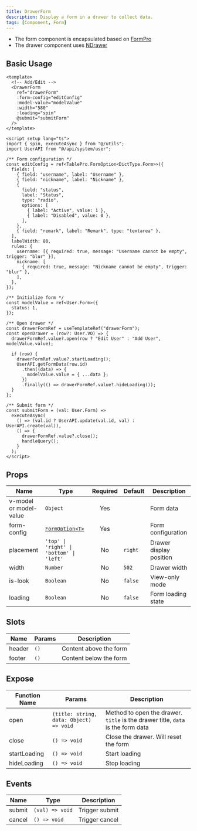 ```yaml
---
title: DrawerForm
description: Display a form in a drawer to collect data.
tags: [Component, Form]
---
```


- The form component is encapsulated based on [FormPro](/en/components/form-pro)
- The drawer component uses [NDrawer](https://www.naiveui.com/en-US/os-theme/components/drawer)

## Basic Usage

```vue [vue]
<template>
  <!-- Add/Edit -->
  <DrawerForm
    ref="drawerForm"
    :form-config="editConfig"
    :model-value="modelValue"
    :width="580"
    :loading="spin"
    @submit="submitForm"
  />
</template>

<script setup lang="ts">
import { spin, executeAsync } from "@/utils";
import UserAPI from "@/api/system/user";

/** Form configuration */
const editConfig = ref<TablePro.FormOption<DictType.Form>>({
  fields: [
    { field: "username", label: "Username" },
    { field: "nickname", label: "Nickname" },
    {
      field: "status",
      label: "Status",
      type: "radio",
      options: [
        { label: "Active", value: 1 },
        { label: "Disabled", value: 0 },
      ],
    },
    { field: "remark", label: "Remark", type: "textarea" },
  ],
  labelWidth: 80,
  rules: {
    username: [{ required: true, message: "Username cannot be empty", trigger: "blur" }],
    nickname: [
      { required: true, message: "Nickname cannot be empty", trigger: "blur" },
    ],
  },
});

/** Initialize form */
const modelValue = ref<User.Form>({
  status: 1,
});

/** Open drawer */
const drawerFormRef = useTemplateRef("drawerForm");
const openDrawer = (row?: User.VO) => {
  drawerFormRef.value?.open(row ? "Edit User" : "Add User", modelValue.value);

  if (row) {
    drawerFormRef.value?.startLoading();
    UserAPI.getFormData(row.id)
      .then((data) => {
        modelValue.value = { ...data };
      })
      .finally(() => drawerFormRef.value?.hideLoading());
  }
};

/** Submit form */
const submitForm = (val: User.Form) =>
  executeAsync(
    () => (val.id ? UserAPI.update(val.id, val) : UserAPI.create(val)),
    () => {
      drawerFormRef.value?.close();
      handleQuery();
    }
  );
</script>
```

## Props

| Name | Type | Required | Default | Description |
| --- | --- | :--: | --- | --- |
| v-model or model-value | `Object` | Yes | | Form data |
| form-config | [`FormOption<T>`](/en/components/form-pro#formoption) | Yes | | Form configuration |
| placement | `'top' \| 'right' \| 'bottom' \| 'left'` | No | `right` | Drawer display position |
| width | `Number` | No | `502` | Drawer width |
| is-look | `Boolean` | No | `false` | View-only mode |
| loading | `Boolean` | No | `false` | Form loading state |

## Slots

| Name | Params | Description |
| --- | --- | --- |
| header | `()` | Content above the form |
| footer | `()` | Content below the form |

## Expose
| Function Name | Params | Description |
| --- | --- | --- |
| open | `(title: string, data: Object) => void` | Method to open the drawer. `title` is the drawer title, `data` is the form data |
| close | `() => void` | Close the drawer. Will reset the form |
| startLoading | `() => void` | Start loading |
| hideLoading | `() => void` | Stop loading |

## Events

| Name | Type | Description |
| --- | --- | --- |
| submit | `(val) => void` | Trigger submit |
| cancel | `() => void` | Trigger cancel |
